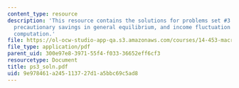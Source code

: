 ```yaml
---
content_type: resource
description: 'This resource contains the solutions for problems set #3 which includes
  precautionary savings in general equilibrium, and income fluctuation problem ? numerical
  computation.'
file: https://ol-ocw-studio-app-qa.s3.amazonaws.com/courses/14-453-macroeconomic-theory-iii-fall-2006/9e978461a245113727d1a5bbc69c5ad8_ps3_soln.pdf
file_type: application/pdf
parent_uid: 300e97e8-3971-55f4-f033-36652eff6cf3
resourcetype: Document
title: ps3_soln.pdf
uid: 9e978461-a245-1137-27d1-a5bbc69c5ad8
---
```

